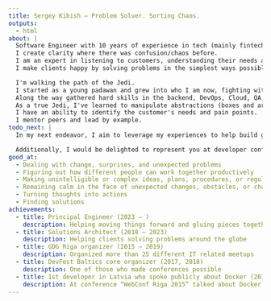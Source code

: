 ```yaml
---
title: Sergey Kibish — Problem Solver. Sorting Chaos.
outputs:
  - html
about: |
  Software Engineer with 10 years of experience in tech (mainly fintech and insurtech).
  I create clarity where there was confusion/chaos before.
  I am an expert in listening to customers, understanding their needs and requirements.
  I make clients happy by solving problems in the simplest ways possible.

  I'm walking the path of the Jedi.
  I started as a young padawan and grew into who I am now, fighting with illogical and unneeded complexities.
  Along the way gathered hard skills in the backend, DevOps, Cloud, QA, frontend and a little bit of mobile.
  As a true Jedi, I've learned to manipulate abstractions (boxes and arrows).
  I have an ability to identify the customer's needs and pain points.
  I mentor peers and lead by example.
todo_next: |
  In my next endeavor, I aim to leverage my experiences to help build great teams that can create products loved by many. I will define the vision and serve as the voice of the customer when communicating with others.

  Additionally, I would be delighted to represent you at developer conferences, events, hackathons, and with the technical press and educational blogs.
good_at:
  - Dealing with change, surprises, and unexpected problems
  - Figuring out how different people can work together productively
  - Making unintelligible or complex ideas, plans, procedures, or regulations easy to understand
  - Remaining calm in the face of unexpected changes, obstacles, or challenges
  - Turning thoughts into actions
  - Finding solutions
achievements:
  - title: Principal Engineer (2023 — )
    description: Helping moving things forward and gluing pieces together
  - title: Solutions Architect (2018 — 2023)
    description: Helping clients solving problems around the globe
  - title: GDG Riga organizer (2015 — 2019)
    description: Organized more than 25 different IT related meetups
  - title: DevFest Baltics core organizer (2017, 2018)
    description: One of those who made conferences possible
  - title: 1st developer in Latvia who spoke publicly about Docker (2015)
    description: At conference “WebConf Riga 2015” talked about Docker and how to use it in development
---
```


